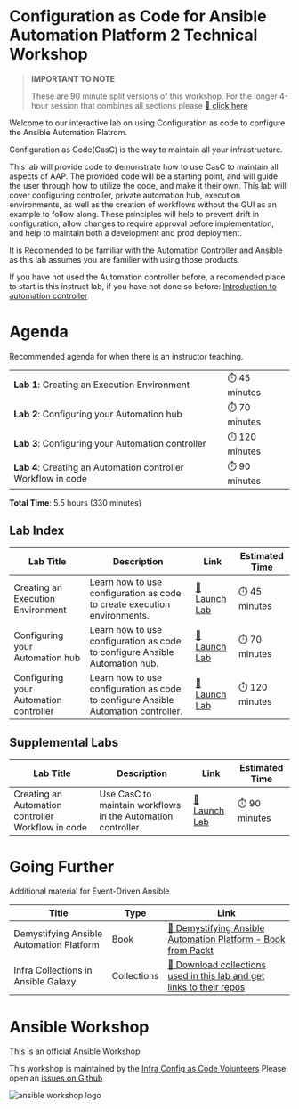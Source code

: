 # Configuration as Code for Ansible Automation Platform 2 Technical Workshop

> **IMPORTANT TO NOTE** 
> 
> These are 90 minute split versions of this workshop.  For the longer 4-hour session that combines all sections please [🔬 click here](aapcasc-4.md)
>


Welcome to our interactive lab on using Configuration as code to configure the Ansible Automation Platrom.

Configuration as Code(CasC) is the way to maintain all your infrastructure.

This lab will provide code to demonstrate how to use CasC to maintain all aspects of AAP. The provided code will be a starting point, and will guide the user through how to utilize the code, and make it their own. This lab will cover configuring controller, private automation hub, execution environments, as well as the creation of workflows without the GUI as an example to follow along. These principles will help to prevent drift in configuration, allow changes to require approval before implementation, and help to maintain both a development and prod deployment.

It is Recomended to be familiar with the Automation Controller and Ansible as this lab assumes you are familier with using those products.

If you have not used the Automation controller before, a recomended place to start is this instruct lab, if you have not done so before:
[Introduction to automation controller](https://developers.redhat.com/content-gateway/link/3884764)

# Agenda

Recommended agenda for when there is an instructor teaching.

<table>
<tbody>
<tr>
<td><b>Lab 1</b>: Creating an Execution Environment</td>
<td>⏱️ 45 minutes</td>
</tr>
<tr>
<td><b>Lab 2</b>: Configuring your Automation hub</td>
<td>⏱️ 70 minutes</td>
</tr>
<tr>
<td><b>Lab 3</b>: Configuring your Automation controller</td>
<td>⏱️ 120 minutes</td>
</tr>
<tr>
<td><b>Lab 4</b>: Creating an Automation controller Workflow in code</td>
<td>⏱️ 90 minutes</td>
</tr>
</tbody>
</table>

**Total Time**: 5.5 hours (330 minutes)

## Lab Index

<table>
<thead>
<tr>
<th>Lab Title</th>
<th>Description</th>
<th>Link</th>
<th>Estimated Time</th>
</tr>
</thead>
<tbody>
<tr>
<td>Creating an Execution Environment</td>
<td>Learn how to use configuration as code to create execution environments.</td>
<td><a target="_new" href="https://developers.redhat.com/content-gateway/link/3885823 ">🚀 Launch Lab</a></td>
<td>⏱️ 45 minutes</td>
</tr>
<tr>
<td>Configuring your Automation hub</td>
<td>Learn how to use configuration as code to configure Ansible Automation hub.</td>
<td><a target="_new" href="https://developers.redhat.com/content-gateway/link/3885823 ">🚀 Launch Lab</a></td>
<td>⏱️ 70 minutes</td>
</tr>
<tr>
<td>Configuring your Automation controller</td>
<td>Learn how to use configuration as code to configure Ansible Automation controller.</td>
<td><a target="_new" href="https://developers.redhat.com/content-gateway/link/3885823 ">🚀 Launch Lab</a></td>
<td>⏱️ 120 minutes</td>
</tr>
</tbody>
</table>

## Supplemental Labs

<table>
<thead>
<tr>
<th>Lab Title</th>
<th>Description</th>
<th>Link</th>
<th>Estimated Time</th>
</tr>
</thead>
<tbody>
<tr>
<td>Creating an Automation controller Workflow in code</td>
<td>Use CasC to maintain workflows in the Automation controller.</td>
<td><a target="_new" href="https://developers.redhat.com/content-gateway/link/3885823 ">🚀 Launch Lab</a></td>
<td>⏱️ 90 minutes</td>
</tr>
</tbody>
</table>

# Going Further

Additional material for Event-Driven Ansible

<table>
<thead>
<tr>
<th>Title</th>
<th>Type</th>
<th>Link</th>
</tr>
</thead>
<tbody>
<tr>
<td>Demystifying Ansible Automation Platform</td>
<td>Book</td>
<td><a target="_new" href="https://www.packtpub.com/product/demystifying-ansible-automation-platform/9781803244884">📖 Demystifying Ansible Automation Platform - Book from Packt</a></td>
</tr>
<tr>
<td>Infra Collections in Ansible Galaxy</td>
<td>Collections</td>
<td><a targete="_new" href="https://galaxy.ansible.com/ui/namespaces/infra/">📒 Download collections used in this lab and get links to their repos</a></td>
</tr>
</tbody>
</table>

# Ansible Workshop

This is an official Ansible Workshop

This workshop is maintained by the [Infra Config as Code Volunteers](https://forum.ansible.com/tag/infra-config-as-code)
Please open an [issues on Github](https://github.com/ansible/instruqt/issues/new?title=New+eda+workshop+issue&body=)


![ansible workshop logo](https://github.com/ansible/workshops/blob/devel/images/Ansible-Workshop-Logo.png?raw=true)
